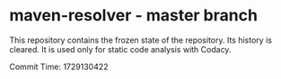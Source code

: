 # maven-resolver - master branch

This repository contains the frozen state of the repository.
Its history is cleared. It is used only for static code
analysis with Codacy.

Commit Time: 1729130422